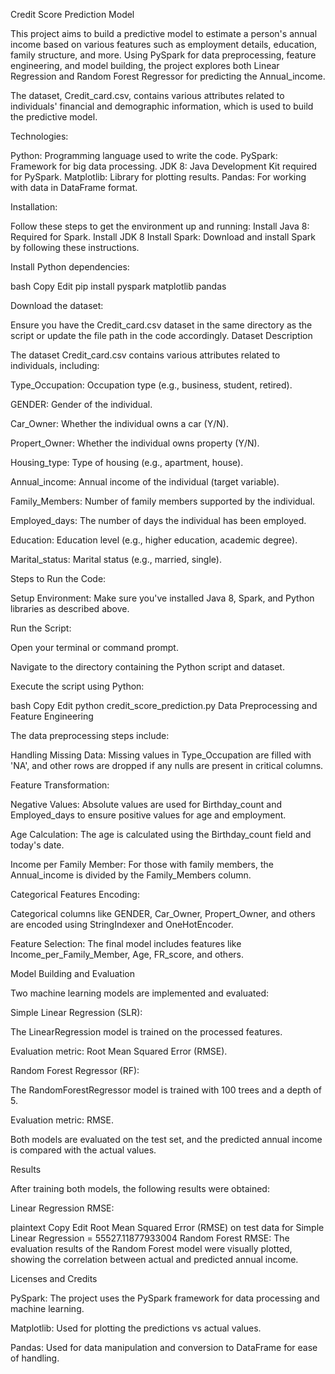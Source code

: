 Credit Score Prediction Model

This project aims to build a predictive model to estimate a person's annual income based on various features such as employment details, education, family structure, and more. Using PySpark for data preprocessing, feature engineering, and model building, the project explores both Linear Regression and Random Forest Regressor for predicting the Annual_income.

The dataset, Credit_card.csv, contains various attributes related to individuals' financial and demographic information, which is used to build the predictive model.

Technologies:

Python: Programming language used to write the code.
PySpark: Framework for big data processing.
JDK 8: Java Development Kit required for PySpark.
Matplotlib: Library for plotting results.
Pandas: For working with data in DataFrame format.

Installation:

Follow these steps to get the environment up and running:
Install Java 8: Required for Spark.
Install JDK 8
Install Spark:
Download and install Spark by following these instructions.

Install Python dependencies:

bash
Copy
Edit
pip install pyspark matplotlib pandas

Download the dataset:

Ensure you have the Credit_card.csv dataset in the same directory as the script or update the file path in the code accordingly.
Dataset Description

The dataset Credit_card.csv contains various attributes related to individuals, including:

Type_Occupation: Occupation type (e.g., business, student, retired).

GENDER: Gender of the individual.

Car_Owner: Whether the individual owns a car (Y/N).

Propert_Owner: Whether the individual owns property (Y/N).

Housing_type: Type of housing (e.g., apartment, house).

Annual_income: Annual income of the individual (target variable).

Family_Members: Number of family members supported by the individual.

Employed_days: The number of days the individual has been employed.

Education: Education level (e.g., higher education, academic degree).

Marital_status: Marital status (e.g., married, single).

Steps to Run the Code:

Setup Environment: Make sure you've installed Java 8, Spark, and Python libraries as described above.

Run the Script:

Open your terminal or command prompt.

Navigate to the directory containing the Python script and dataset.

Execute the script using Python:

bash
Copy
Edit
python credit_score_prediction.py
Data Preprocessing and Feature Engineering

The data preprocessing steps include:

Handling Missing Data: Missing values in Type_Occupation are filled with 'NA', and other rows are dropped if any nulls are present in critical columns.

Feature Transformation:

Negative Values: Absolute values are used for Birthday_count and Employed_days to ensure positive values for age and employment.

Age Calculation: The age is calculated using the Birthday_count field and today's date.

Income per Family Member: For those with family members, the Annual_income is divided by the Family_Members column.

Categorical Features Encoding:

Categorical columns like GENDER, Car_Owner, Propert_Owner, and others are encoded using StringIndexer and OneHotEncoder.

Feature Selection: The final model includes features like Income_per_Family_Member, Age, FR_score, and others.

Model Building and Evaluation

Two machine learning models are implemented and evaluated:

Simple Linear Regression (SLR):

The LinearRegression model is trained on the processed features.

Evaluation metric: Root Mean Squared Error (RMSE).

Random Forest Regressor (RF):

The RandomForestRegressor model is trained with 100 trees and a depth of 5.

Evaluation metric: RMSE.

Both models are evaluated on the test set, and the predicted annual income is compared with the actual values.

Results

After training both models, the following results were obtained:

Linear Regression RMSE:

plaintext
Copy
Edit
Root Mean Squared Error (RMSE) on test data for Simple Linear Regression = 55527.11877933004
Random Forest RMSE:
The evaluation results of the Random Forest model were visually plotted, showing the correlation between actual and predicted annual income.


Licenses and Credits

PySpark: The project uses the PySpark framework for data processing and machine learning.

Matplotlib: Used for plotting the predictions vs actual values.

Pandas: Used for data manipulation and conversion to DataFrame for ease of handling.
